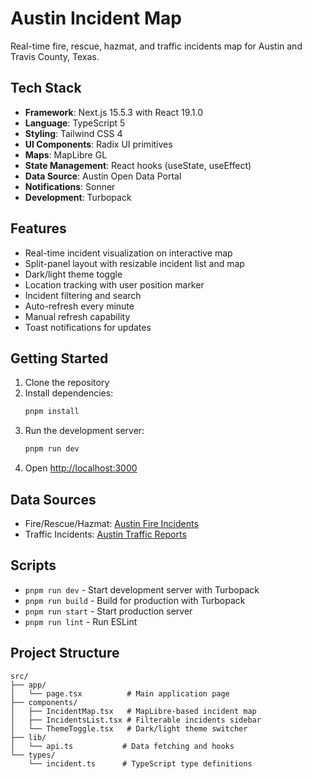 # Austin Incident Map

Real-time fire, rescue, hazmat, and traffic incidents map for Austin and Travis County, Texas.

## Tech Stack

- **Framework**: Next.js 15.5.3 with React 19.1.0
- **Language**: TypeScript 5
- **Styling**: Tailwind CSS 4
- **UI Components**: Radix UI primitives
- **Maps**: MapLibre GL
- **State Management**: React hooks (useState, useEffect)
- **Data Source**: Austin Open Data Portal
- **Notifications**: Sonner
- **Development**: Turbopack

## Features

- Real-time incident visualization on interactive map
- Split-panel layout with resizable incident list and map
- Dark/light theme toggle
- Location tracking with user position marker
- Incident filtering and search
- Auto-refresh every minute
- Manual refresh capability
- Toast notifications for updates

## Getting Started

1. Clone the repository
2. Install dependencies:
   ```bash
   pnpm install
   ```
3. Run the development server:
   ```bash
   pnpm run dev
   ```
4. Open [http://localhost:3000](http://localhost:3000)

## Data Sources

- Fire/Rescue/Hazmat: [Austin Fire Incidents](https://data.austintexas.gov/resource/wpu4-x69d.json)
- Traffic Incidents: [Austin Traffic Reports](https://data.austintexas.gov/resource/dx9v-zd7x.json)

## Scripts

- `pnpm run dev` - Start development server with Turbopack
- `pnpm run build` - Build for production with Turbopack
- `pnpm run start` - Start production server
- `pnpm run lint` - Run ESLint

## Project Structure

```
src/
├── app/
│   └── page.tsx          # Main application page
├── components/
│   ├── IncidentMap.tsx   # MapLibre-based incident map
│   ├── IncidentsList.tsx # Filterable incidents sidebar
│   └── ThemeToggle.tsx   # Dark/light theme switcher
├── lib/
│   └── api.ts           # Data fetching and hooks
└── types/
    └── incident.ts      # TypeScript type definitions
```
